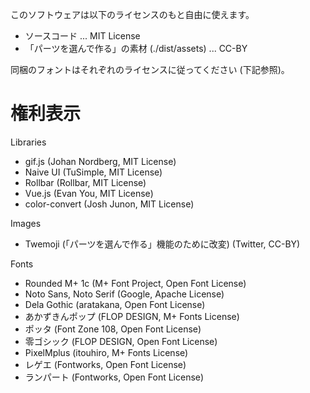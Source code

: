 このソフトウェアは以下のライセンスのもと自由に使えます。

- ソースコード ... MIT License
- 「パーツを選んで作る」の素材 (./dist/assets) ... CC-BY

同梱のフォントはそれぞれのライセンスに従ってください (下記参照)。

# 権利表示

Libraries
- gif.js (Johan Nordberg, MIT License)
- Naive UI (TuSimple, MIT License)
- Rollbar (Rollbar, MIT License)
- Vue.js (Evan You, MIT License)
- color-convert (Josh Junon, MIT License)

Images
- Twemoji (「パーツを選んで作る」機能のために改変) (Twitter, CC-BY)

Fonts
- Rounded M+ 1c (M+ Font Project, Open Font License)
- Noto Sans, Noto Serif (Google, Apache License)
- Dela Gothic (aratakana, Open Font License)
- あかずきんポップ (FLOP DESIGN, M+ Fonts License)
- ポッタ (Font Zone 108, Open Font License)
- 零ゴシック (FLOP DESIGN, Open Font License)
- PixelMplus (itouhiro, M+ Fonts License)
- レゲエ (Fontworks, Open Font License)
- ランパート (Fontworks, Open Font License)
